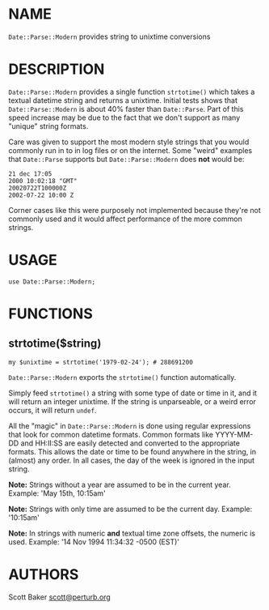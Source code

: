 # NAME

`Date::Parse::Modern` provides string to unixtime conversions

# DESCRIPTION

`Date::Parse::Modern` provides a single function `strtotime()` which takes a textual datetime string
and returns a unixtime. Initial tests shows that `Date::Parse::Modern` is about 40% faster than
`Date::Parse`. Part of this speed increase may be due to the fact that we don't support as many
"unique" string formats.

Care was given to support the most modern style strings that you would commonly run in to in log
files or on the internet. Some "weird" examples that `Date::Parse` supports but `Date::Parse::Modern`
does **not** would be:

    21 dec 17:05
    2000 10:02:18 "GMT"
    20020722T100000Z
    2002-07-22 10:00 Z

Corner cases like this were purposely not implemented because they're not commonly used and it would
affect performance of the more common strings.

# USAGE

    use Date::Parse::Modern;

# FUNCTIONS

## strtotime($string)

    my $unixtime = strtotime('1979-02-24'); # 288691200

`Date::Parse::Modern` exports the `strtotime()` function automatically.

Simply feed `strtotime()` a string with some type of date or time in it, and it will return an
integer unixtime. If the string is unparseable, or a weird error occurs, it will return `undef`.

All the "magic" in `Date::Parse::Modern` is done using regular expressions that look for common datetime
formats. Common formats like YYYY-MM-DD and HH:II:SS are easily detected and converted to the
appropriate formats. This allows the date or time to be found anywhere in the string, in (almost) any
order. In all cases, the day of the week is ignored in the input string.

**Note:** Strings without a year are assumed to be in the current year. Example: 'May 15th, 10:15am'

**Note:** Strings with only time are assumed to be the current day. Example: '10:15am'

**Note:** In strings with numeric **and** textual time zone offsets, the numeric is used. Example:
'14 Nov 1994 11:34:32 -0500 (EST)'

# AUTHORS

Scott Baker <scott@perturb.org>
